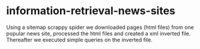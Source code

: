 # information-retrieval-news-sites
Using a sitemap scrappy spider we downloaded pages (html files) from one popular news site, processed the html files and created a xml inverted file. Thereafter we executed simple queries on the inverted file.
